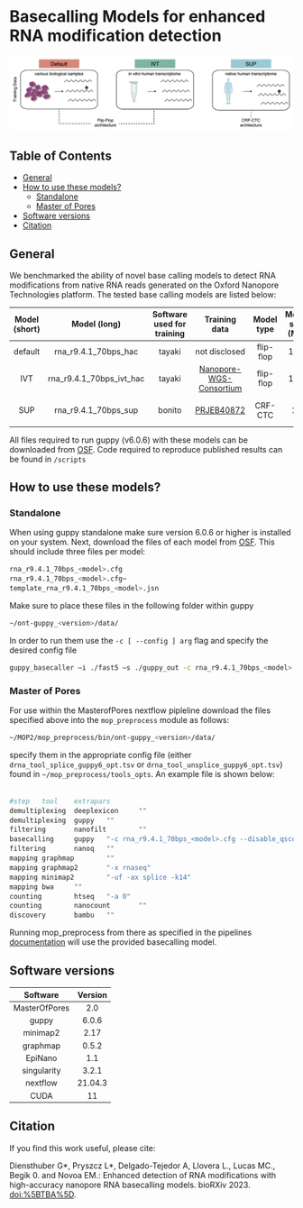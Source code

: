 # </nobr> Basecalling Models for enhanced RNA modification detection </nobr>

<!-- badges: start -->
<!-- badges: end -->

![](img/logo.png)


## Table of Contents

- [General](#General)
- [How to use these models?](#How%20to%20use%20these%20models?)
  - [Standalone](#Standalone)
  - [Master of Pores](#Master-of-Poress)
- [Software versions](#Software-versions)
- [Citation](#Citation)

## General

We benchmarked the ability of novel base calling models to detect RNA
modifications from native RNA reads generated on the Oxford Nanopore
Technologies platform. The tested base calling models are listed below:

| Model (short) |       Model (long)       | Software used for training |                                          Training data                                           | Model type | Model size (MB) | Median accuracy (human) | Distribution |    Basecaller Support    |
|:-------------:|:------------------------:|:--------------------------:|:------------------------------------------------------------------------------------------------:|:----------:|:---------------:|:-----------------------:|:------------:|:------------------------:|
|    default    |   rna_r9.4.1_70bps_hac   |           tayaki           |                                          not disclosed                                           | flip-flop  |      1.99       |           91%           | guppy v6.0.6 |    all guppy versions    |
|      IVT      | rna_r9.4.1_70bps_ivt_hac |           tayaki           | [Nanopore-WGS-Consortium](https://github.com/nanopore-wgs-consortium/NA12878/blob/master/RNA.md) | flip-flop  |      1.99       |           88%           | *this work*  |    all guppy versions    |
|      SUP      |   rna_r9.4.1_70bps_sup   |           bonito           |                 [PRJEB40872](https://www.ebi.ac.uk/ena/browser/view/PRJEB40872)                  |  CRF-CTC   |       27        |           97%           | *this work*  | guppy v6.0.6 and upwards |

All files required to run guppy (v6.0.6) with these models can be
downloaded from [OSF](https://osf.io/2xgkp/). Code required to reproduce
published results can be found in `/scripts`

## How to use these models?

### Standalone

When using guppy standalone make sure version 6.0.6 or higher is
installed on your system. Next, download the files of each model from
[OSF](https://osf.io/2xgkp/). This should include three files per model:

``` bash
rna_r9.4.1_70bps_<model>.cfg
rna_r9.4.1_70bps_<model>.cfg~ 
template_rna_r9.4.1_70bps_<model>.jsn
```

Make sure to place these files in the following folder within guppy

``` bash
~/ont-guppy_<version>/data/
```

In order to run them use the `-c [ --config ] arg` flag and specify the
desired config file

``` bash
guppy_basecaller –i ./fast5 –s ./guppy_out -c rna_r9.4.1_70bps_<model>.cfg --num_callers 2 --cpu_threads_per_caller 1
```

### Master of Pores

For use within the MasterofPores nextflow pipleline download the files
specified above into the `mop_preprocess` module as follows:

``` bash
~/MOP2/mop_preprocess/bin/ont-guppy_<version>/data/
```

specify them in the appropriate config file (either
`drna_tool_splice_guppy6_opt.tsv` or
`drna_tool_unsplice_guppy6_opt.tsv`) found in
`~/mop_preprocess/tools_opts`. An example file is shown below:

``` bash

#step   tool    extrapars
demultiplexing  deeplexicon     ""
demultiplexing  guppy   ""
filtering       nanofilt        ""
basecalling     guppy   "-c rna_r9.4.1_70bps_<model>.cfg --disable_qscore_filtering"
filtering       nanoq   ""
mapping graphmap        ""
mapping graphmap2       "-x rnaseq"
mapping minimap2        "-uf -ax splice -k14"
mapping bwa     ""
counting        htseq   "-a 0"
counting        nanocount       ""
discovery       bambu   ""
```

Running mop_preprocess from there as specified in the pipelines
[documentation](https://biocorecrg.github.io/MOP2/docs/about.html) will
use the provided basecalling model.

## Software versions

|   Software    | Version |
|:-------------:|:-------:|
| MasterOfPores |   2.0   |
|     guppy     |  6.0.6  |
|   minimap2    |  2.17   |
|   graphmap    |  0.5.2  |
|    EpiNano    |   1.1   |
|  singularity  |  3.2.1  |
|   nextflow    | 21.04.3 |
|     CUDA      |   11    |


## Citation

If you find this work useful, please cite:

Diensthuber G\*, Pryszcz L\*, Delgado-Tejedor A, Llovera L., Lucas MC.,
Begik 0. and Novoa EM.: Enhanced detection of RNA modifications with
high-accuracy nanopore RNA basecalling models. bioRXiv 2023.
<doi:%5BTBA%5D>.
